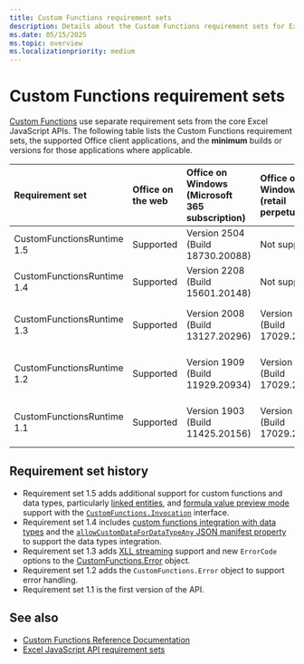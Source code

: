 ```yaml
---
title: Custom Functions requirement sets
description: Details about the Custom Functions requirement sets for Excel JavaScript API.
ms.date: 05/15/2025
ms.topic: overview
ms.localizationpriority: medium
---
```


# Custom Functions requirement sets

[Custom Functions](/office/dev/add-ins/excel/custom-functions-overview) use separate requirement sets from the core Excel JavaScript APIs. The following table lists the Custom Functions requirement sets, the supported Office client applications, and the **minimum** builds or versions for those applications where applicable.

| Requirement set | Office on the web | Office on Windows<br>(Microsoft 365 subscription) | Office on Windows<br>(retail perpetual) | Office on Windows<br>(volume-licensed perpetual) | Office on Mac | Office on iPad |
|:-----|:-----|:-----|:-----|:-----|:-----|:-----|
| CustomFunctionsRuntime 1.5 | Supported | Version 2504 (Build 18730.20088) | Not supported | Not supported | Version 16.96 (25042933) | Not supported |
| CustomFunctionsRuntime 1.4 | Supported | Version 2208 (Build 15601.20148) | Not supported | Not supported | Version 16.64 (22081401) | Not supported |
| CustomFunctionsRuntime 1.3 | Supported | Version 2008 (Build 13127.20296) | Version 2311 (Build 17029.20126) | Office 2021: Version 2108 (Build 14332.20011) | Version 16.40 (20081000) | Not supported |
| CustomFunctionsRuntime 1.2 | Supported | Version 1909 (Build 11929.20934) | Version 2311 (Build 17029.20126) | Office 2021: Version 2108 (Build 14332.20011) | Version 16.34 (20020900) | Not supported |
| CustomFunctionsRuntime 1.1 | Supported | Version 1903 (Build 11425.20156) | Version 2311 (Build 17029.20126) | Office 2021: Version 2108 (Build 14332.20011) | Version 16.34 (20020900) | Not supported |

## Requirement set history

- Requirement set 1.5 adds additional support for custom functions and data types, particularly [linked entities](/office/dev/add-ins/excel/excel-data-types-linked-entity-cell-values), and [formula value preview mode](office/dev/add-ins/excel/custom-functions-formula-value-preview) support with the [`CustomFunctions.Invocation`](/javascript/api/custom-functions-runtime/customfunctions.invocation) interface.
- Requirement set 1.4 includes [custom functions integration with data types](/office/dev/add-ins/excel/custom-functions-data-types-concepts) and the [`allowCustomDataForDataTypeAny` JSON manifest property](/office/dev/add-ins/excel/custom-functions-json#allowcustomdatafordatatypeany) to support the data types integration.
- Requirement set 1.3 adds [XLL streaming](/office/dev/add-ins/excel/make-custom-functions-compatible-with-xll-udf#custom-function-behavior-for-xll-compatible-functions) support and new `ErrorCode` options to the [CustomFunctions.Error](/javascript/api/custom-functions-runtime/customfunctions.error) object.
- Requirement set 1.2 adds the `CustomFunctions.Error` object to support error handling.
- Requirement set 1.1 is the first version of the API.

## See also

- [Custom Functions Reference Documentation](/javascript/api/custom-functions-runtime)
- [Excel JavaScript API requirement sets](excel-api-requirement-sets.md)
